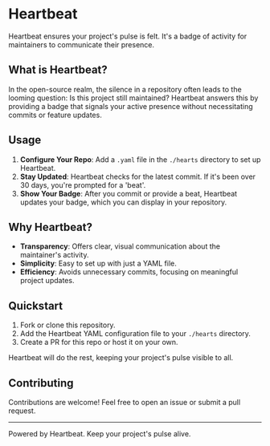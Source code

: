 # Heartbeat

Heartbeat ensures your project's pulse is felt. It's a badge of activity for maintainers to communicate their presence.

## What is Heartbeat?

In the open-source realm, the silence in a repository often leads to the looming question: Is this project still maintained? Heartbeat answers this by providing a badge that signals your active presence without necessitating commits or feature updates.

## Usage

1. **Configure Your Repo**: Add a `.yaml` file in the `./hearts` directory to set up Heartbeat.
2. **Stay Updated**: Heartbeat checks for the latest commit. If it's been over 30 days, you're prompted for a 'beat'.
3. **Show Your Badge**: After you commit or provide a beat, Heartbeat updates your badge, which you can display in your repository.

## Why Heartbeat?

- **Transparency**: Offers clear, visual communication about the maintainer's activity.
- **Simplicity**: Easy to set up with just a YAML file.
- **Efficiency**: Avoids unnecessary commits, focusing on meaningful project updates.

## Quickstart

1. Fork or clone this repository.
2. Add the Heartbeat YAML configuration file to your `./hearts` directory.
3. Create a PR for this repo or host it on your own.

Heartbeat will do the rest, keeping your project's pulse visible to all.

## Contributing

Contributions are welcome! Feel free to open an issue or submit a pull request.

---

Powered by Heartbeat. Keep your project's pulse alive.

